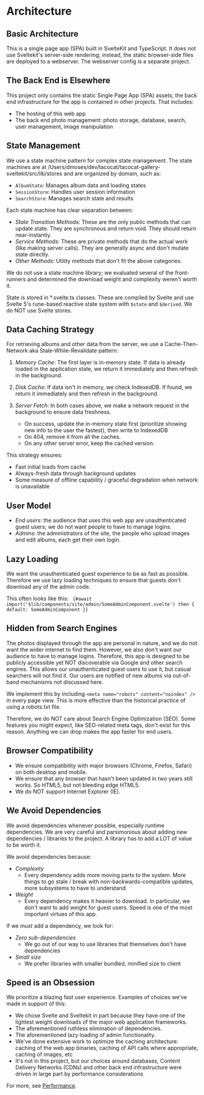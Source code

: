 # Architecture

## Basic Architecture

This is a single page app (SPA) built in SvelteKit and TypeScript. It does not use Sveltekit's server-side rendering; instead, the static browser-side files are deployed to a webserver. The webserver config is a separate project.

## The Back End is Elsewhere

This project only contains the static Single Page App (SPA) assets; the back end infrastructure for the app is contained in other projects. That includes:

- The hosting of this web app
- The back end photo management: photo storage, database, search, user management, image manipulation

## State Management

We use a state machine pattern for complex state management. The state machines are at /Users/dmoses/dev/tacocat/tacocat-gallery-sveltekit/src/lib/stores and are organized by domain, such as:

- `AlbumState`: Manages album data and loading states
- `SessionStore`: Handles user session information
- `SearchStore`: Manages search state and results

Each state machine has clear separation between:

- _State Transition Methods_: These are the only public methods that can update state. They are synchronous and return void. They should return near-instantly.
- _Service Methods_: These are private methods that do the actual work (like making server calls). They are generally async and don't mutate state directly.
- _Other Methods_: Utility methods that don't fit the above categories.

We do not use a state machine library; we evaluated several of the front-runners and determined the download weight and complexity weren't worth it.

State is stored in \*.svelte.ts classes. These are compiled by Svelte and use Svelte 5's rune-based reactive state system with `$state` and `$derived`. We do NOT use Svelte stores.

## Data Caching Strategy

For retrieving albums and other data from the server, we use a Cache-Then-Network aka Stale-While-Revalidate pattern:

1. _Memory Cache_: The first layer is in-memory state. If data is already loaded in the application state, we return it immediately and then refresh in the background.

2. _Disk Cache_: If data isn't in memory, we check IndexedDB. If found, we return it immediately and then refresh in the background.

3. _Server Fetch_: In both cases above, we make a network request in the background to ensure data freshness.
    - On success, update the in-memory state first (prioritize showing new info to the user the fastest), then write to IndexedDB
    - On 404, remove it from all the caches.
    - On any other server error, keep the cached version.

This strategy ensures:

- Fast initial loads from cache
- Always-fresh data through background updates
- Some measure of offline capability / graceful degradation when network is unavailable

## User Model

- _End users_: the audience that uses this web app are unauthenticated guest users; we do not want people to have to manage logins.
- _Admins_: the administrators of the site, the people who upload images and edit albums, each get their own login.

## Lazy Loading

We want the unauthenticated guest experience to be as fast as possible. Therefore we use lazy loading techniques to ensure that guests don't download any of the admin code.

This often looks like this: ` {#await import('$lib/components/site/admin/SomeAdminComponent.svelte') then { default: SomeAdminComponent }}`

## Hidden from Search Engines

The photos displayed through the app are personal in nature, and we do not want the wider internet to find them. However, we also don't want our audience to have to manage logins. Therefore, this app is designed to be publicly accessible yet NOT discoverable via Google and other search engines. This allows our unauthenticated guest users to use it, but casual searchers will not find it. Our users are notified of new albums via out-of-band mechanisms not discussed here.

We implement this by including `<meta name="robots" content="noindex" />` in every page view. This is more effective than the historical practice of using a robots.txt file.

Therefore, we do NOT care about Search Engine Optimization (SEO). Some features you might expect, like SEO-related meta tags, don't exist for this reason. Anything we can drop makes the app faster for end users.

## Browser Compatibility

- We ensure compatibility with major browsers (Chrome, Firefox, Safari) on both desktop and mobile.
- We ensure that any browser that hasn't been updated in two years still works. So HTML5, but not bleeding edge HTML5.
- We do NOT support Internet Explorer (IE).

## We Avoid Dependencies

We avoid dependencies whenever possible, especially runtime dependencies. We are very careful and parsimonious about adding new dependencies / libraries to the project. A library has to add a LOT of value to be worth it.

We avoid dependencies because:

- _Complexity_
    - Every dependency adds more moving parts to the system. More things to go stale / break with non-backwards-compatible updates, more subsystems to have to understand.
- _Weight_
    - Every dependency makes it heavier to download. In particular, we don't want to add weight for guest users. Speed is one of the most important virtues of this app.

If we _must_ add a dependency, we look for:

- _Zero sub-dependencies_
    - We go out of our way to use libraries that themselves don't have dependencies
- _Small size_
    - We prefer libraries with smaller bundled, minified size to client

## Speed is an Obsession

We prioritize a blazing fast user experience. Examples of choices we've made in support of this:

- We chose Svelte and Sveltekit in part because they have one of the lightest weight downloads of the major web application frameworks.
- The aforementioned ruthless elimination of dependencies.
- The aforementioned lazy loading of admin functionality.
- We've done extensive work to optimize the caching architecture: caching of the web app binaries, caching of API calls where appropriate, caching of images, etc
- It's not in this project, but our choices around databases, Content Delivery Networks (CDNs) and other back end infrastructure were driven in large part by performance considerations

For more, see [Performance](performance.md).
